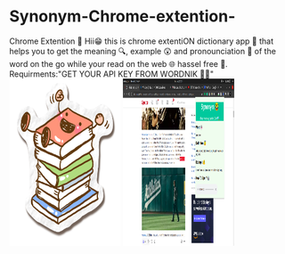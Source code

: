 # Synonym-Chrome-extention-
Chrome Extention 📌
  Hii😁 this is chrome extentiON dictionary app 🤖 that helps you to get the meaning 🔍, example 😲 and pronounciation 🙊 of the word on the go while your read on the web 🌐 hassel free 💪.
  Requirments:"GET YOUR API KEY FROM WORDNIK 🔐🔗"
  <img src="dict.png" style="width:200px; height:300px;"></img>
  <img src="screenshot_dict_cex.png" style="width:200px; height:300px;"></img>
  
